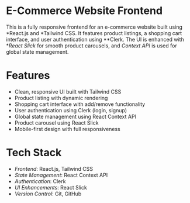 # E-Commerce Website Frontend
This is a fully responsive frontend for an e-commerce website built using *React.js and *Tailwind CSS. It features product listings, a shopping cart interface, and user authentication using **Clerk. The UI is enhanced with **React Slick* for smooth product carousels, and *Context API* is used for global state management.

# Features
-  Clean, responsive UI built with Tailwind CSS
-  Product listing with dynamic rendering
-  Shopping cart interface with add/remove functionality
-  User authentication using Clerk (login, signup)
-  Global state management using React Context API
-  Product carousel using React Slick
-  Mobile-first design with full responsiveness

# Tech Stack
- *Frontend*: React.js, Tailwind CSS
- *State Management*: React Context API
- *Authentication*: Clerk
- *UI Enhancements*: React Slick
- *Version Control*: Git, GitHub

